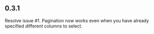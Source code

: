 ## 0.3.1

Resolve issue #1. Pagination now works even when you have already specified different columns to select.

